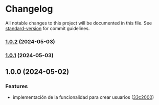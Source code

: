 # Changelog

All notable changes to this project will be documented in this file. See [standard-version](https://github.com/conventional-changelog/standard-version) for commit guidelines.

### [1.0.2](https://github.com/Olmedo1996/ApiDrinkTrackerApp/compare/v1.0.1...v1.0.2) (2024-05-03)

### [1.0.1](https://github.com/Olmedo1996/ApiDrinkTrackerApp/compare/v1.0.0...v1.0.1) (2024-05-03)

## 1.0.0 (2024-05-02)


### Features

* implementación de la funcionalidad para crear usuarios ([33c2000](https://github.com/Olmedo1996/ApiDrinkTrackerApp/commit/33c20006c804b03a5e224b4243502429ee06fe0b))

